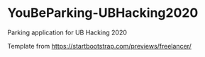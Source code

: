 # YouBeParking-UBHacking2020
Parking application for UB Hacking 2020

Template from https://startbootstrap.com/previews/freelancer/